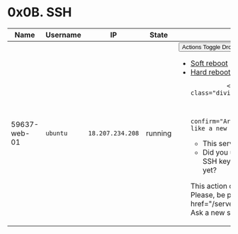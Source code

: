 # 0x0B. SSH

<table class="table table-striped">
  <thead>
    <tr>
      <th>Name</th>
      <th>Username</th>
      <th>IP</th>
      <th>State</th>
      <th></th>
    </tr>
  </thead>

  <tbody>
      <tr>
        <td>59637-web-01</td>
        <td><code>ubuntu</code></td>
        <td><code>18.207.234.208</code></td>
        <td>running</td>
        <td>
          <div class="btn-group">
            <button type="button" class="btn btn-sm btn-default dropdown-toggle" data-toggle="dropdown">
              Actions
              <span class="caret"></span>
              <span class="sr-only">Toggle Dropdown</span>
            </button>
            <ul class="dropdown-menu dropdown-menu-right">
                <li><a data-confirm="Are you sure to reboot 59637-web-01?" href="/servers/9390/soft_reboot">Soft reboot</a></li>
                  <li><a data-confirm="Are you sure to hard reboot 59637-web-01?" href="/servers/9390/hard_reboot">Hard reboot</a></li>

              <li role="separator" class="divider"></li>

                <li>
                  <a data-confirm="Are you sure you'd like a new server?
- This server will be destroyed
- Did you update your public SSH key in your user profile yet?

This action can take time...
Please, be patient..." href="/servers/9390/ask_new">
                    Ask a new server
</a>                </li>
            </ul>
          </div>
        </td>
      </tr>
    
  </tbody>
</table>
